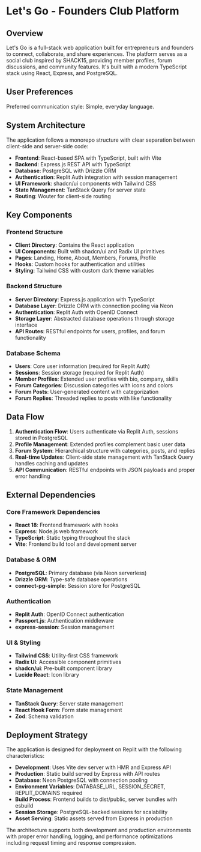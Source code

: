 # Let's Go - Founders Club Platform

## Overview

Let's Go is a full-stack web application built for entrepreneurs and founders to connect, collaborate, and share experiences. The platform serves as a social club inspired by SHACK15, providing member profiles, forum discussions, and community features. It's built with a modern TypeScript stack using React, Express, and PostgreSQL.

## User Preferences

Preferred communication style: Simple, everyday language.

## System Architecture

The application follows a monorepo structure with clear separation between client-side and server-side code:

- **Frontend**: React-based SPA with TypeScript, built with Vite
- **Backend**: Express.js REST API with TypeScript
- **Database**: PostgreSQL with Drizzle ORM
- **Authentication**: Replit Auth integration with session management
- **UI Framework**: shadcn/ui components with Tailwind CSS
- **State Management**: TanStack Query for server state
- **Routing**: Wouter for client-side routing

## Key Components

### Frontend Structure
- **Client Directory**: Contains the React application
- **UI Components**: Built with shadcn/ui and Radix UI primitives
- **Pages**: Landing, Home, About, Members, Forums, Profile
- **Hooks**: Custom hooks for authentication and utilities
- **Styling**: Tailwind CSS with custom dark theme variables

### Backend Structure
- **Server Directory**: Express.js application with TypeScript
- **Database Layer**: Drizzle ORM with connection pooling via Neon
- **Authentication**: Replit Auth with OpenID Connect
- **Storage Layer**: Abstracted database operations through storage interface
- **API Routes**: RESTful endpoints for users, profiles, and forum functionality

### Database Schema
- **Users**: Core user information (required for Replit Auth)
- **Sessions**: Session storage (required for Replit Auth)
- **Member Profiles**: Extended user profiles with bio, company, skills
- **Forum Categories**: Discussion categories with icons and colors
- **Forum Posts**: User-generated content with categorization
- **Forum Replies**: Threaded replies to posts with like functionality

## Data Flow

1. **Authentication Flow**: Users authenticate via Replit Auth, sessions stored in PostgreSQL
2. **Profile Management**: Extended profiles complement basic user data
3. **Forum System**: Hierarchical structure with categories, posts, and replies
4. **Real-time Updates**: Client-side state management with TanStack Query handles caching and updates
5. **API Communication**: RESTful endpoints with JSON payloads and proper error handling

## External Dependencies

### Core Framework Dependencies
- **React 18**: Frontend framework with hooks
- **Express**: Node.js web framework
- **TypeScript**: Static typing throughout the stack
- **Vite**: Frontend build tool and development server

### Database & ORM
- **PostgreSQL**: Primary database (via Neon serverless)
- **Drizzle ORM**: Type-safe database operations
- **connect-pg-simple**: Session store for PostgreSQL

### Authentication
- **Replit Auth**: OpenID Connect authentication
- **Passport.js**: Authentication middleware
- **express-session**: Session management

### UI & Styling
- **Tailwind CSS**: Utility-first CSS framework
- **Radix UI**: Accessible component primitives
- **shadcn/ui**: Pre-built component library
- **Lucide React**: Icon library

### State Management
- **TanStack Query**: Server state management
- **React Hook Form**: Form state management
- **Zod**: Schema validation

## Deployment Strategy

The application is designed for deployment on Replit with the following characteristics:

- **Development**: Uses Vite dev server with HMR and Express API
- **Production**: Static build served by Express with API routes
- **Database**: Neon PostgreSQL with connection pooling
- **Environment Variables**: DATABASE_URL, SESSION_SECRET, REPLIT_DOMAINS required
- **Build Process**: Frontend builds to dist/public, server bundles with esbuild
- **Session Storage**: PostgreSQL-backed sessions for scalability
- **Asset Serving**: Static assets served from Express in production

The architecture supports both development and production environments with proper error handling, logging, and performance optimizations including request timing and response compression.